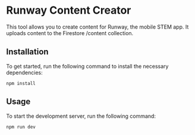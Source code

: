 # Runway Content Creator

This tool allows you to create content for Runway, the mobile STEM app.
It uploads content to the Firestore /content collection.

## Installation

To get started, run the following command to install the necessary dependencies:

```
npm install
```

## Usage

To start the development server, run the following command:

```
npm run dev
```
